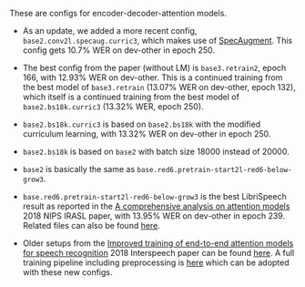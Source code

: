 These are configs for encoder-decoder-attention models.

* As an update, we added a more recent config, `base2.conv2l.specaug.curric3`,
  which makes use of [SpecAugment](https://arxiv.org/abs/1904.08779).
  This config gets 10.7% WER on dev-other in epoch 250.

* The best config from the paper (without LM) is `base3.retrain2`, epoch 166,
  with 12.93% WER on dev-other.
  This is a continued training from the best model of `base3.retrain`
  (13.07% WER on dev-other, epoch 132),
  which itself is a continued training from the best model of `base2.bs18k.curric3`
  (13.32% WER, epoch 250).

* `base2.bs18k.curric3` is based on `base2.bs18k` with the modified curriculum learning,
  with 13.32% WER on dev-other in epoch 250.

* `base2.bs18k` is based on `base2` with batch size 18000 instead of 20000.

* `base2` is basically the same as `base.red6.pretrain-start2l-red6-below-grow3`.

* `base.red6.pretrain-start2l-red6-below-grow3` is the best LibriSpeech result as reported
  in the [A comprehensive analysis on attention models](https://www-i6.informatik.rwth-aachen.de/publications/download/1091/Zeyer-NIPS%20IRASL-2018.pdf) 2018 NIPS IRASL paper,
  with 13.95% WER on dev-other in epoch 239.
  Related files can also be found [here](https://github.com/rwth-i6/returnn-experiments/tree/master/2018-nips-irasl-paper/librispeech).
  
* Older setups from the [Improved training of end-to-end attention models for speech recognition](https://www-i6.informatik.rwth-aachen.de/publications/download/1068/Zeyer--2018.pdf) 2018 Interspeech paper
  can be found [here](https://github.com/rwth-i6/returnn-experiments/tree/master/2018-asr-attention/librispeech/attention).
  A full training pipeline including preprocessing is [here](https://github.com/rwth-i6/returnn-experiments/tree/master/2018-asr-attention/librispeech/full-setup-attention)
  which can be adopted with these new configs.
